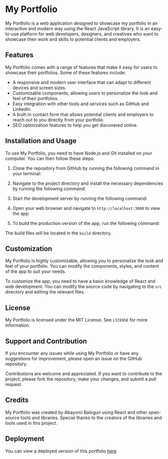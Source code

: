 # My Portfolio

My Portfolio is a web application designed to showcase my portfolio in an interactive and modern way using the React JavaScript library. It is an easy-to-use platform for web developers, designers, and creatives who want to showcase their work and skills to potential clients and employers.

## Features

My Portfolio comes with a range of features that make it easy for users to showcase their portfolios. Some of these features include:

- A responsive and modern user interface that can adapt to different devices and screen sizes.
- Customizable components, allowing users to personalize the look and feel of their portfolios.
- Easy integration with other tools and services such as GitHub and LinkedIn.
- A built-in contact form that allows potential clients and employers to reach out to you directly from your portfolio.
- SEO optimization features to help you get discovered online.

## Installation and Usage

To use My Portfolio, you need to have Node.js and Git installed on your computer. You can then follow these steps:

1. Clone the repository from GitHub by running the following command in your terminal:


2. Navigate to the project directory and install the necessary dependencies by running the following command:


3. Start the development server by running the following command:


4. Open your web browser and navigate to `http://localhost:3000` to view the app.

5. To build the production version of the app, run the following command:


The build files will be located in the `build` directory.

## Customization

My Portfolio is highly customizable, allowing you to personalize the look and feel of your portfolio. You can modify the components, styles, and content of the app to suit your needs.

To customize the app, you need to have a basic knowledge of React and web development. You can modify the source code by navigating to the `src` directory and editing the relevant files.

## License

My Portfolio is licensed under the MIT License. See `LICENSE` for more information.

## Support and Contribution

If you encounter any issues while using My Portfolio or have any suggestions for improvement, please open an issue on the GitHub repository.

Contributions are welcome and appreciated. If you want to contribute to the project, please fork the repository, make your changes, and submit a pull request.

## Credits

My Portfolio was created by Abayomi Balogun using React and other open-source tools and libraries. Special thanks to the creators of the libraries and tools used in this project.

## Deployment
You can view a deployed version of this portfolio [here](https://react-portfolio1-ecru.vercel.app/)
